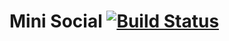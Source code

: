 # Mini Social [![Build Status](https://travis-ci.org/jonahkirangi/minisocial.svg)](https://travis-ci.org/jonahkirangi/minisocial)
